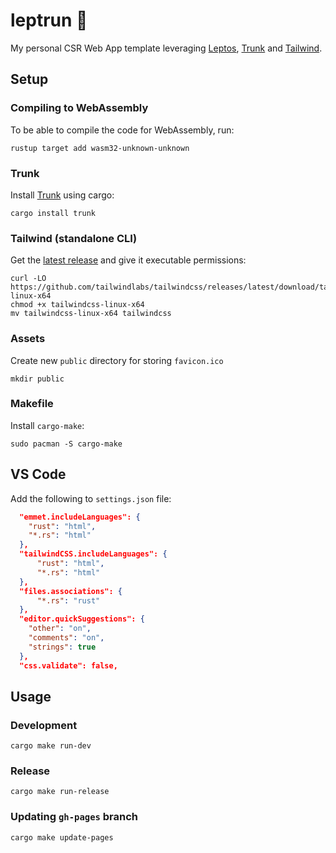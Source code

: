 # leptrun 🦀

My personal CSR Web App template leveraging [Leptos](https://github.com/leptos-rs/leptos), [Trunk](https://github.com/trunk-rs/trunk) and [Tailwind](https://github.com/tailwindlabs/tailwindcss).

## Setup

### Compiling to WebAssembly

To be able to compile the code for WebAssembly, run:

```no_rust
rustup target add wasm32-unknown-unknown
```

### Trunk

Install [Trunk](https://github.com/trunk-rs/trunk) using cargo:

```no_rust
cargo install trunk
```

### Tailwind (standalone CLI)

Get the [latest release](https://github.com/tailwindlabs/tailwindcss/releases/latest) and give it executable permissions:

```no_rust
curl -LO https://github.com/tailwindlabs/tailwindcss/releases/latest/download/tailwindcss-linux-x64
chmod +x tailwindcss-linux-x64
mv tailwindcss-linux-x64 tailwindcss
```

### Assets

Create new `public` directory for storing `favicon.ico`

```no_rust
mkdir public
```

### Makefile

Install `cargo-make`:

```no_rust
sudo pacman -S cargo-make
```

## VS Code

Add the following to `settings.json` file:

```json
  "emmet.includeLanguages": {
    "rust": "html",
    "*.rs": "html"
  },
  "tailwindCSS.includeLanguages": {
      "rust": "html",
      "*.rs": "html"
  },
  "files.associations": {
      "*.rs": "rust"
  },
  "editor.quickSuggestions": {
    "other": "on",
    "comments": "on",
    "strings": true
  },
  "css.validate": false,
```

## Usage

### Development

```no_rust
cargo make run-dev
```

### Release

```no_rust
cargo make run-release
```

### Updating `gh-pages` branch

```
cargo make update-pages
```